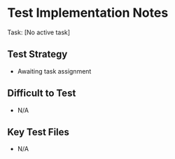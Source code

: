 # Test Implementation Notes
Task: [No active task]

## Test Strategy
- Awaiting task assignment

## Difficult to Test
- N/A

## Key Test Files
- N/A